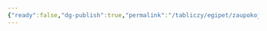 ```yaml
---
{"ready":false,"dg-publish":true,"permalink":"/tabliczy/egipet/zaupokojnyj-hram-ramzesa-ii-v-fivah/","dgPassFrontmatter":true}
---
```



